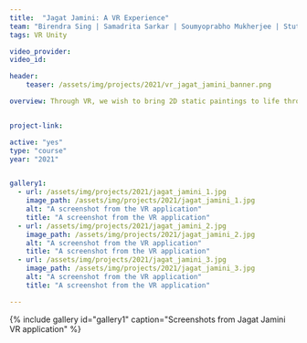 ```yaml
---
title:  "Jagat Jamini: A VR Experience"
team: "Birendra Sing | Samadrita Sarkar | Soumyoprabho Mukherjee | Stuti Prakashkumar"
tags: VR Unity

video_provider:
video_id:

header:
    teaser: /assets/img/projects/2021/vr_jagat_jamini_banner.png

overview: Through VR, we wish to bring 2D static paintings to life through layered elements recreated in the painting style of Jamini Roy. Jamini Roy was an Indian Artist consciously rejected Western artistic styles and developed a more 'Indian' form of artistic expression. Virtual reality allows for more immersive art experiences that engage the user to explore beyond the 2 Dimensions of traditional art. We aimed to bring various scenes from his paintings to life by placing the different elements from 5 different paintings with supporting experiential audio, set among a village rendered in the painting style of the artist. We see application of such an immersive experience in art museums and schools to tell stories and view traditional Indian art in a new interactive way.


project-link: 

active: "yes"
type: "course"
year: "2021"


gallery1:
  - url: /assets/img/projects/2021/jagat_jamini_1.jpg
    image_path: /assets/img/projects/2021/jagat_jamini_1.jpg
    alt: "A screenshot from the VR application"
    title: "A screenshot from the VR application"
  - url: /assets/img/projects/2021/jagat_jamini_2.jpg
    image_path: /assets/img/projects/2021/jagat_jamini_2.jpg
    alt: "A screenshot from the VR application"
    title: "A screenshot from the VR application"
  - url: /assets/img/projects/2021/jagat_jamini_3.jpg
    image_path: /assets/img/projects/2021/jagat_jamini_3.jpg
    alt: "A screenshot from the VR application"
    title: "A screenshot from the VR application"

---
```



{% include gallery id="gallery1" caption="Screenshots from Jagat Jamini VR application" %}

